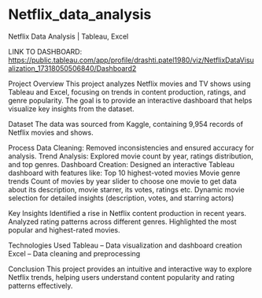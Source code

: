 # Netflix_data_analysis
Netflix Data Analysis | Tableau, Excel

LINK TO DASHBOARD: https://public.tableau.com/app/profile/drashti.patel1980/viz/NetflixDataVisualization_17318050506840/Dashboard2

Project Overview
This project analyzes Netflix movies and TV shows using Tableau and Excel, focusing on trends in content production, ratings, and genre popularity. The goal is to provide an interactive dashboard that helps visualize key insights from the dataset.

Dataset
The data was sourced from Kaggle, containing 9,954 records of Netflix movies and shows.

Process
Data Cleaning: Removed inconsistencies and ensured accuracy for analysis.
Trend Analysis: Explored movie count by year, ratings distribution, and top genres.
Dashboard Creation: Designed an interactive Tableau dashboard with features like:
Top 10 highest-voted movies
Movie genre trends
Count of movies by year
slider to choose one movie to get data about its description, movie starrer, its votes, ratings etc.
Dynamic movie selection for detailed insights (description, votes, and starring actors)

Key Insights
Identified a rise in Netflix content production in recent years.
Analyzed rating patterns across different genres.
Highlighted the most popular and highest-rated movies.

Technologies Used
Tableau – Data visualization and dashboard creation
Excel – Data cleaning and preprocessing

Conclusion
This project provides an intuitive and interactive way to explore Netflix trends, helping users understand content popularity and rating patterns effectively.
